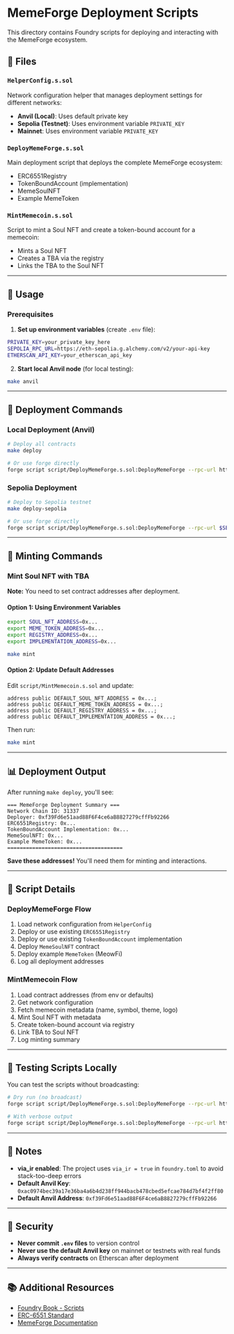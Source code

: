 # MemeForge Deployment Scripts

This directory contains Foundry scripts for deploying and interacting with the MemeForge ecosystem.

## 📁 Files

### `HelperConfig.s.sol`
Network configuration helper that manages deployment settings for different networks:
- **Anvil (Local)**: Uses default private key
- **Sepolia (Testnet)**: Uses environment variable `PRIVATE_KEY`
- **Mainnet**: Uses environment variable `PRIVATE_KEY`

### `DeployMemeForge.s.sol`
Main deployment script that deploys the complete MemeForge ecosystem:
- ERC6551Registry
- TokenBoundAccount (implementation)
- MemeSoulNFT
- Example MemeToken

### `MintMemecoin.s.sol`
Script to mint a Soul NFT and create a token-bound account for a memecoin:
- Mints a Soul NFT
- Creates a TBA via the registry
- Links the TBA to the Soul NFT

---

## 🚀 Usage

### Prerequisites

1. **Set up environment variables** (create `.env` file):
```bash
PRIVATE_KEY=your_private_key_here
SEPOLIA_RPC_URL=https://eth-sepolia.g.alchemy.com/v2/your-api-key
ETHERSCAN_API_KEY=your_etherscan_api_key
```

2. **Start local Anvil node** (for local testing):
```bash
make anvil
```

---

## 📝 Deployment Commands

### Local Deployment (Anvil)

```bash
# Deploy all contracts
make deploy

# Or use forge directly
forge script script/DeployMemeForge.s.sol:DeployMemeForge --rpc-url http://localhost:8545 --private-key 0xac0974bec39a17e36ba4a6b4d238ff944bacb478cbed5efcae784d7bf4f2ff80 --broadcast
```

### Sepolia Deployment

```bash
# Deploy to Sepolia testnet
make deploy-sepolia

# Or use forge directly
forge script script/DeployMemeForge.s.sol:DeployMemeForge --rpc-url $SEPOLIA_RPC_URL --private-key $PRIVATE_KEY --broadcast --verify --etherscan-api-key $ETHERSCAN_API_KEY -vvvv
```

---

## 🎨 Minting Commands

### Mint Soul NFT with TBA

**Note:** You need to set contract addresses after deployment.

#### Option 1: Using Environment Variables

```bash
export SOUL_NFT_ADDRESS=0x...
export MEME_TOKEN_ADDRESS=0x...
export REGISTRY_ADDRESS=0x...
export IMPLEMENTATION_ADDRESS=0x...

make mint
```

#### Option 2: Update Default Addresses

Edit `script/MintMemecoin.s.sol` and update:
```solidity
address public DEFAULT_SOUL_NFT_ADDRESS = 0x...;
address public DEFAULT_MEME_TOKEN_ADDRESS = 0x...;
address public DEFAULT_REGISTRY_ADDRESS = 0x...;
address public DEFAULT_IMPLEMENTATION_ADDRESS = 0x...;
```

Then run:
```bash
make mint
```

---

## 📊 Deployment Output

After running `make deploy`, you'll see:

```
=== MemeForge Deployment Summary ===
Network Chain ID: 31337
Deployer: 0xf39Fd6e51aad88F6F4ce6aB8827279cffFb92266
ERC6551Registry: 0x...
TokenBoundAccount Implementation: 0x...
MemeSoulNFT: 0x...
Example MemeToken: 0x...
=====================================
```

**Save these addresses!** You'll need them for minting and interactions.

---

## 🔧 Script Details

### DeployMemeForge Flow

1. Load network configuration from `HelperConfig`
2. Deploy or use existing `ERC6551Registry`
3. Deploy or use existing `TokenBoundAccount` implementation
4. Deploy `MemeSoulNFT` contract
5. Deploy example `MemeToken` (MeowFi)
6. Log all deployment addresses

### MintMemecoin Flow

1. Load contract addresses (from env or defaults)
2. Get network configuration
3. Fetch memecoin metadata (name, symbol, theme, logo)
4. Mint Soul NFT with metadata
5. Create token-bound account via registry
6. Link TBA to Soul NFT
7. Log minting summary

---

## 🧪 Testing Scripts Locally

You can test the scripts without broadcasting:

```bash
# Dry run (no broadcast)
forge script script/DeployMemeForge.s.sol:DeployMemeForge --rpc-url http://localhost:8545

# With verbose output
forge script script/DeployMemeForge.s.sol:DeployMemeForge --rpc-url http://localhost:8545 -vvvv
```

---

## 📝 Notes

- **via_ir enabled**: The project uses `via_ir = true` in `foundry.toml` to avoid stack-too-deep errors
- **Default Anvil Key**: `0xac0974bec39a17e36ba4a6b4d238ff944bacb478cbed5efcae784d7bf4f2ff80`
- **Default Anvil Address**: `0xf39Fd6e51aad88F6F4ce6aB8827279cffFb92266`

---

## 🔐 Security

- **Never commit `.env` files** to version control
- **Never use the default Anvil key** on mainnet or testnets with real funds
- **Always verify contracts** on Etherscan after deployment

---

## 📚 Additional Resources

- [Foundry Book - Scripts](https://book.getfoundry.sh/tutorials/solidity-scripting)
- [ERC-6551 Standard](https://eips.ethereum.org/EIPS/eip-6551)
- [MemeForge Documentation](../docs/)
